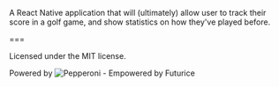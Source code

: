 A React Native application that will (ultimately) allow user to track their score in a golf game, and show statistics on how they've played before.

===

Licensed under the MIT license.

Powered by
![Pepperoni - Empowered by Futurice](/docs/pepperoni.png?v=2)
